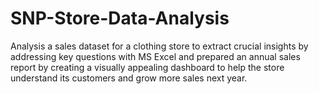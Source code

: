 # SNP-Store-Data-Analysis

Analysis a sales dataset for a clothing store to extract crucial insights by addressing key questions with MS Excel and prepared an annual sales report by creating a visually appealing dashboard  to help the store understand its customers and grow more sales next year.
